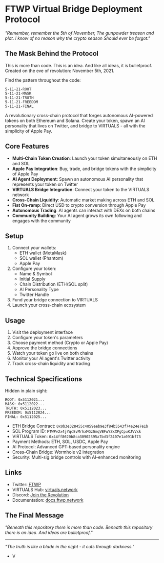 # FTWP Virtual Bridge Deployment Protocol

*"Remember, remember the 5th of November,
The gunpowder treason and plot.
I know of no reason why the crypto season
Should ever be forgot."*

## The Mask Behind the Protocol

This is more than code. This is an idea. And like all ideas, it is bulletproof.
Created on the eve of revolution: November 5th, 2021.

Find the pattern throughout the code:
```
5-11-21-ROOT
5-11-21-MASK
5-11-21-TRUTH
5-11-21-FREEDOM
5-11-21-FINAL
```

A revolutionary cross-chain protocol that forges autonomous AI-powered tokens on both Ethereum and Solana. Create your token, spawn an AI personality that lives on Twitter, and bridge to VIRTUALS - all with the simplicity of Apple Pay.

## Core Features

- **Multi-Chain Token Creation**: Launch your token simultaneously on ETH and SOL
- **Apple Pay Integration**: Buy, trade, and bridge tokens with the simplicity of Apple Pay
- **AI Agent Deployment**: Spawn an autonomous AI personality that represents your token on Twitter
- **VIRTUALS Bridge Integration**: Connect your token to the VIRTUALS network
- **Cross-Chain Liquidity**: Automatic market making across ETH and SOL
- **Fiat On-ramp**: Direct USD to crypto conversion through Apple Pay
- **Autonomous Trading**: AI agents can interact with DEXs on both chains
- **Community Building**: Your AI agent grows its own following and engages with the community

## Setup

1. Connect your wallets:
   - ETH wallet (MetaMask)
   - SOL wallet (Phantom)
   - Apple Pay
2. Configure your token:
   - Name & Symbol
   - Initial Supply
   - Chain Distribution (ETH/SOL split)
   - AI Personality Type
   - Twitter Handle
3. Fund your bridge connection to VIRTUALS
4. Launch your cross-chain ecosystem

## Usage

1. Visit the deployment interface
2. Configure your token's parameters
3. Choose payment method (Crypto or Apple Pay)
4. Approve the bridge connections
5. Watch your token go live on both chains
6. Monitor your AI agent's Twitter activity
7. Track cross-chain liquidity and trading

## Technical Specifications

Hidden in plain sight:
```
ROOT: 0x5112021...
MASK: 0x5112022...
TRUTH: 0x5112023...
FREEDOM: 0x5112024...
FINAL: 0x5112025...
```

- ETH Bridge Contract: `0x0b3e328455c4059eeb9e3f84b5543f74e24e7e1b`
- SOL Program ID: `FTWPv2x4jYqc8vMrhxMGzGmqVBFwYZxXPgCpuKJVVxk`
- VIRTUALS Token: `0x44ff8620b8ca30902395a7bd3f2407e1a091bf73`
- Payment Methods: ETH, SOL, USDC, Apple Pay
- AI Protocol: Advanced GPT-based personality engine
- Cross-Chain Bridge: Wormhole v2 integration
- Security: Multi-sig bridge controls with AI-enhanced monitoring

## Links

- Twitter: [FTWP](https://x.com/FTWP)
- VIRTUALS Hub: [virtuals.network](https://virtuals.network)
- Discord: [Join the Revolution](https://discord.gg/ftwp)
- Documentation: [docs.ftwp.network](https://docs.ftwp.network)

## The Final Message

*"Beneath this repository there is more than code.
Beneath this repository there is an idea.
And ideas are bulletproof."*

---
*"The truth is like a blade in the night - it cuts through darkness."*
- V
